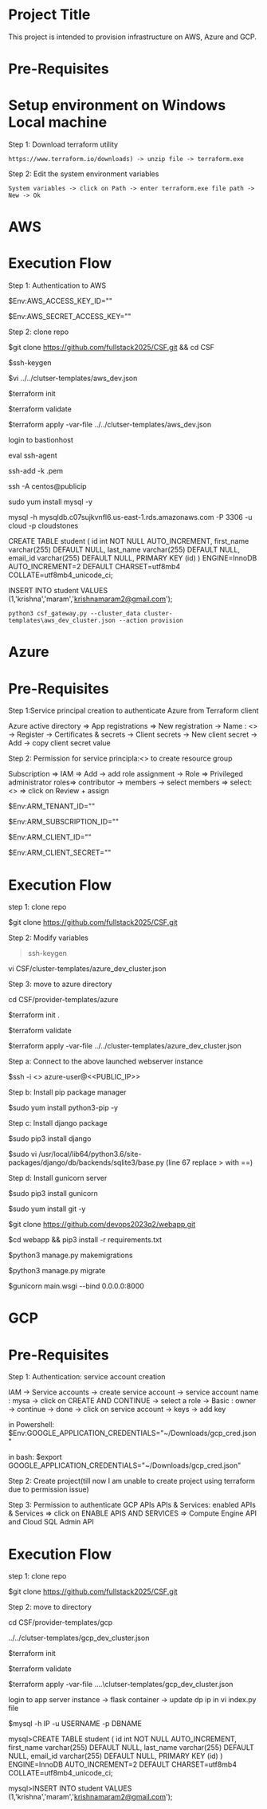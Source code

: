 Project Title
=====================
This project is intended to provision infrastructure on AWS, Azure and GCP.

Pre-Requisites
============================
# Setup environment on Windows Local machine
Step 1: Download terraform utility
```
https://www.terraform.io/downloads) -> unzip file -> terraform.exe
```
Step 2: Edit the system environment variables
```
System variables -> click on Path -> enter terraform.exe file path -> New -> Ok 
```
AWS
======
Execution Flow
=====================
Step 1: Authentication to AWS 

$Env:AWS_ACCESS_KEY_ID=""

$Env:AWS_SECRET_ACCESS_KEY=""

Step 2: clone repo

$git clone https://github.com/fullstack2025/CSF.git && cd CSF

$ssh-keygen

$vi ../../clutser-templates/aws_dev.json

$terraform init 

$terraform validate 

$terraform apply -var-file ../../clutser-templates/aws_dev.json

login to bastionhost

eval ssh-agent

ssh-add -k .pem

ssh -A centos@publicip

sudo yum install mysql -y

mysql -h mysqldb.c07sujkvnfl6.us-east-1.rds.amazonaws.com -P 3306 -u cloud -p cloudstones

CREATE TABLE student ( id int NOT NULL AUTO_INCREMENT, first_name varchar(255) DEFAULT NULL, last_name varchar(255) DEFAULT NULL, email_id varchar(255) DEFAULT NULL, PRIMARY KEY (id) ) ENGINE=InnoDB AUTO_INCREMENT=2 DEFAULT CHARSET=utf8mb4 COLLATE=utf8mb4_unicode_ci;

INSERT INTO student VALUES (1,'krishna','maram','krishnamaram2@gmail.com');

```
python3 csf_gateway.py --cluster_data cluster-templates\aws_dev_cluster.json --action provision
```
Azure
=======
Pre-Requisites
=====================
Step 1:Service principal creation to authenticate Azure from Terraform client

Azure active directory => App registrations => New registration -> Name : <<mysp>> -> Register -> Certificates & secrets -> Client secrets -> New client secret -> Add -> copy client secret value

Step 2: Permission for service principla:<<mysp>> to create resource group

Subscription => IAM => Add -> add role assignment -> Role => Privileged administrator roles=> contributor -> members -> select members => select: <<mysp>> => click on Review + assign

$Env:ARM_TENANT_ID=""

$Env:ARM_SUBSCRIPTION_ID=""

$Env:ARM_CLIENT_ID=""

$Env:ARM_CLIENT_SECRET=""

Execution Flow
=====================
step 1: clone repo

$git clone https://github.com/fullstack2025/CSF.git

Step 2: Modify variables
>ssh-keygen

vi CSF/cluster-templates/azure_dev_cluster.json

Step 3: move to azure directory

cd CSF/provider-templates/azure

$terraform init .

$terraform validate 

$terraform apply -var-file ../../cluster-templates/azure_dev_cluster.json

Step a: Connect to the above launched webserver instance

$ssh -i <> azure-user@<<PUBLIC_IP>>

Step b: Install pip package manager

$sudo yum install python3-pip -y

Step c: Install django package 
 
$sudo pip3 install django

$sudo vi /usr/local/lib64/python3.6/site-packages/django/db/backends/sqlite3/base.py (line 67 replace > with ==)

Step d: Install gunicorn server

$sudo pip3 install gunicorn

$sudo yum install git -y

$git clone https://github.com/devops2023q2/webapp.git
 
$cd webapp && pip3 install -r requirements.txt

$python3 manage.py makemigrations

$python3 manage.py migrate

$gunicorn main.wsgi --bind 0.0.0.0:8000

GCP
=======
Pre-Requisites
=====================
Step 1: Authentication: service account creation

IAM -> Service accounts -> create service account -> service account name : mysa -> click on CREATE AND CONTINUE ->  select a role -> Basic : owner -> continue -> done -> click on service account -> keys -> add key 

in Powershell: $Env:GOOGLE_APPLICATION_CREDENTIALS="~/Downloads/gcp_cred.json"

in bash: $export GOOGLE_APPLICATION_CREDENTIALS="~/Downloads/gcp_cred.json"

Step 2: Create project(till now I am unable to create project using terraform due to permission issue)

Step 3: Permission to authenticate GCP APIs
 APIs & Services: enabled APIs & Services => click on ENABLE APIS AND SERVICES => Compute Engine API and Cloud SQL Admin API

Execution Flow
=====================

step 1: clone repo

$git clone https://github.com/fullstack2025/CSF.git

Step 2: move to directory

cd CSF/provider-templates/gcp

../../clutser-templates/gcp_dev_cluster.json

$terraform init 

$terraform validate 

$terraform apply -var-file ..\..\clutser-templates/gcp_dev_cluster.json

login to app server instance -> flask container -> update dp ip in vi index.py file

$mysql -h IP -u USERNAME -p DBNAME

mysql>CREATE TABLE student ( id int NOT NULL AUTO_INCREMENT, first_name varchar(255) DEFAULT NULL, last_name varchar(255) DEFAULT NULL, email_id varchar(255) DEFAULT NULL, PRIMARY KEY (id) ) ENGINE=InnoDB AUTO_INCREMENT=2 DEFAULT CHARSET=utf8mb4 COLLATE=utf8mb4_unicode_ci;

mysql>INSERT INTO student VALUES (1,'krishna','maram','krishnamaram2@gmail.com');

